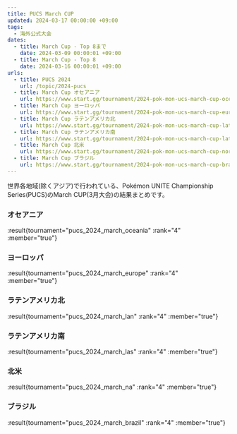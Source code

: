 ```yaml
---
title: PUCS March CUP
updated: 2024-03-17 00:00:00 +09:00
tags:
  - 海外公式大会
dates:
  - title: March Cup - Top 8まで
    date: 2024-03-09 00:00:01 +09:00
  - title: March Cup - Top 8
    date: 2024-03-16 00:00:01 +09:00
urls:
  - title: PUCS 2024
    url: /topic/2024-pucs
  - title: March Cup オセアニア
    url: https://www.start.gg/tournament/2024-pok-mon-ucs-march-cup-oceania/details
  - title: March Cup ヨーロッパ
    url: https://www.start.gg/tournament/2024-pok-mon-ucs-march-cup-europe/details
  - title: March Cup ラテンアメリカ北
    url: https://www.start.gg/tournament/2024-pok-mon-ucs-march-cup-latin-america-north/details
  - title: March Cup ラテンアメリカ南
    url: https://www.start.gg/tournament/2024-pok-mon-ucs-march-cup-latin-america-south/details
  - title: March Cup 北米
    url: https://www.start.gg/tournament/2024-pok-mon-ucs-march-cup-north-america/details
  - title: March Cup ブラジル
    url: https://www.start.gg/tournament/2024-pok-mon-ucs-march-cup-brazil/details
---
```


世界各地域(除くアジア)で行われている、Pokémon UNITE Championship Series(PUCS)のMarch CUP(3月大会)の結果まとめです。

<!-- more -->

### オセアニア

:result{tournament="pucs_2024_march_oceania" :rank="4" :member="true"}

### ヨーロッパ

:result{tournament="pucs_2024_march_europe" :rank="4" :member="true"}

### ラテンアメリカ北

:result{tournament="pucs_2024_march_lan" :rank="4" :member="true"}

### ラテンアメリカ南

:result{tournament="pucs_2024_march_las" :rank="4" :member="true"}

### 北米

:result{tournament="pucs_2024_march_na" :rank="4" :member="true"}

### ブラジル

:result{tournament="pucs_2024_march_brazil" :rank="4" :member="true"}